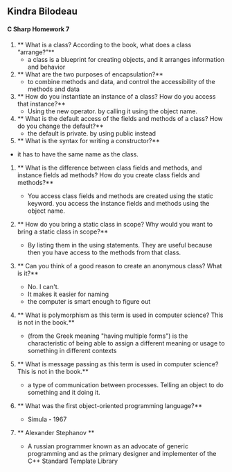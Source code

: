 ## Kindra Bilodeau
#### C Sharp Homework 7


1. ** What is a class? According to the book, what does a class “arrange?”**  
      - a class is a blueprint for creating objects, and it arranges information and behavior
1. ** What are the two purposes of encapsulation?**
      - to combine methods and data, and control the accessibility of the methods and data
1. ** How do you instantiate an instance of a class? How do you access that instance?**
      - Using the new operator. by calling it using the object name.
1. ** What is the default access of the fields and methods of a class? How do you change the default?**
      - the default is private. by using public instead
1. ** What is the syntax for writing a constructor?**
  - it has to have the same name as the class.
1. ** What is the difference between class fields and methods, and instance fields ad methods? How do you
create class fields and methods?**
      - You access class fields and methods are created using the static keyword. you access the instance fields and methods using the object name.
1. ** How do you bring a static class in scope? Why would you want to bring a static class in scope?**
      - By listing them in the using statements. They are useful because then you have access to the methods from that class.
1. ** Can you think of a good reason to create an anonymous class? What is it?**
      - No. I can't.
      - It makes it easier for naming
      - the computer is smart enough to figure out
1. ** What is polymorphism as this term is used in computer science? This is not in the book.**
      - (from the Greek meaning "having multiple forms") is the characteristic of being able to assign a different meaning or usage to something in different contexts
1. ** What is message passing as this term is used in computer science? This is not in the book.**
      - a type of communication between processes. Telling an object to do something and it doing it. 
1. ** What was the first object-oriented programming language?**
      - Simula - 1967

1. ** Alexander Stephanov **
    - A russian programmer known as an advocate of generic programming and as the primary designer and implementer of the C++ Standard Template Library
